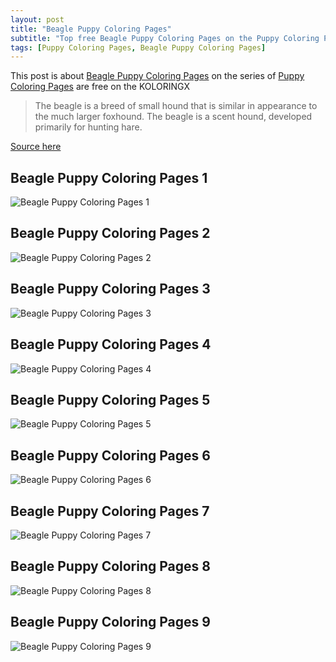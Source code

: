 ```yaml
---
layout: post
title: "Beagle Puppy Coloring Pages"
subtitle: "Top free Beagle Puppy Coloring Pages on the Puppy Coloring Pages at Koloringx.xyz "
tags: [Puppy Coloring Pages, Beagle Puppy Coloring Pages]
---
```

This post is about [Beagle Puppy Coloring Pages](http://koloringx.xyz/blog/Beagle-Puppy-Coloring-Pages) on the series of [Puppy Coloring Pages](http://koloringx.xyz) are free on the KOLORINGX
> The beagle is a breed of small hound that is similar in appearance to the much larger foxhound. The beagle is a scent hound, developed primarily for hunting hare.

[Source here](https://en.wikipedia.org/wiki/Beagle)
## Beagle Puppy Coloring Pages 1
![Beagle Puppy Coloring Pages 1](http://koloringx.xyz/Coloring-Pages/Beagle-Puppy-Coloring-Pages%20(1).png)

<script async src="https://pagead2.googlesyndication.com/pagead/js/adsbygoogle.js"></script> <!-- Koloringx --> 
 <ins class="adsbygoogle"  
   style="display:block"   
  data-ad-client="ca-pub-6753140515841889"   
  data-ad-slot="2585677186"  
   data-ad-format="auto"  
   data-full-width-responsive="true"></ins> 
 <script>  
   (adsbygoogle = window.adsbygoogle || []).push({}); 
 </script>

## Beagle Puppy Coloring Pages 2
![Beagle Puppy Coloring Pages 2](http://koloringx.xyz/Coloring-Pages/Beagle-Puppy-Coloring-Pages%20(2).png)
## Beagle Puppy Coloring Pages 3
![Beagle Puppy Coloring Pages 3](http://koloringx.xyz/Coloring-Pages/Beagle-Puppy-Coloring-Pages%20(3).png)
## Beagle Puppy Coloring Pages 4
![Beagle Puppy Coloring Pages 4](http://koloringx.xyz/Coloring-Pages/Beagle-Puppy-Coloring-Pages%20(4).png)
## Beagle Puppy Coloring Pages 5
![Beagle Puppy Coloring Pages 5](http://koloringx.xyz/Coloring-Pages/Beagle-Puppy-Coloring-Pages%20(5).png)
## Beagle Puppy Coloring Pages 6
![Beagle Puppy Coloring Pages 6](http://koloringx.xyz/Coloring-Pages/Beagle-Puppy-Coloring-Pages%20(6).png)
## Beagle Puppy Coloring Pages 7
![Beagle Puppy Coloring Pages 7](http://koloringx.xyz/Coloring-Pages/Beagle-Puppy-Coloring-Pages%20(7).png)
## Beagle Puppy Coloring Pages 8
![Beagle Puppy Coloring Pages 8](http://koloringx.xyz/Coloring-Pages/Beagle-Puppy-Coloring-Pages%20(8).png)
## Beagle Puppy Coloring Pages 9
![Beagle Puppy Coloring Pages 9](http://koloringx.xyz/Coloring-Pages/Beagle-Puppy-Coloring-Pages%20(9).png)

<script async src="https://pagead2.googlesyndication.com/pagead/js/adsbygoogle.js"></script> <!-- Koloringx --> 
 <ins class="adsbygoogle"  
   style="display:block"   
  data-ad-client="ca-pub-6753140515841889"   
  data-ad-slot="2585677186"  
   data-ad-format="auto"  
   data-full-width-responsive="true"></ins> 
 <script>  
   (adsbygoogle = window.adsbygoogle || []).push({}); 
 </script>

